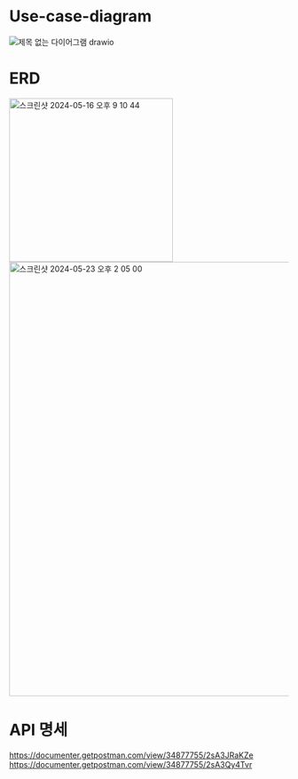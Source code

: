 # Use-case-diagram
![제목 없는 다이어그램 drawio](https://github.com/WonGi-Kim/spring_personal_project1/assets/48573239/5012459a-3abd-4a97-8acd-c96fc6f8860a)

# ERD
<img width="295" alt="스크린샷 2024-05-16 오후 9 10 44" src="https://github.com/WonGi-Kim/spring_personal_project1/assets/48573239/442834f0-0b03-4518-a1ed-d21ddd3ed448">
<img width="783" alt="스크린샷 2024-05-23 오후 2 05 00" src="https://github.com/WonGi-Kim/spring_personal_project1/assets/48573239/35a48404-84c7-474d-9849-e8f512180729">


# API 명세
https://documenter.getpostman.com/view/34877755/2sA3JRaKZe
https://documenter.getpostman.com/view/34877755/2sA3Qy4Tvr
